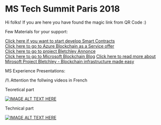 # MS Tech Summit Paris 2018
Hi folks! If you are here you have found the magic link from QR Code :)  

Few Materials for your support:  

[Click here if you want to start develop Smart Contracts](https://github.com/Jiycefer/BlockchainIntensive2017)   
[Click here to go to Azure Blockchain as a Service offer](https://azure.microsoft.com/en-us/solutions/blockchain/)  
[Click here to go to project Bletchley Annonce](https://azure.microsoft.com/en-us/blog/bletchley-blockchain/)  
[Click here to go to Microsoft Blockchain Blog](https://azure.microsoft.com/en-us/blog/topics/blockchain/) 
[Click here to read more about Mirosoft Project Bletchley - Blockchain infrastructure made easy](https://azure.microsoft.com/en-us/blog/project-bletchley-blockchain-infrastructure-made-easy/) 


MS Experience Presentations:  

/!\ Attention the follwing videos in French  

Teoretical part  

[![IMAGE ALT TEXT HERE](http://img.youtube.com/vi/pniGc2oh-DI/0.jpg)](http://www.youtube.com/watch?v=pniGc2oh-DI)  

Technical part  

[![IMAGE ALT TEXT HERE](http://img.youtube.com/vi/larIepI69EE/0.jpg)](http://www.youtube.com/watch?v=larIepI69EE)
